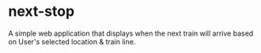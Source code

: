 # next-stop
A simple web application that displays when the next train will arrive based on User's selected location & train line.
